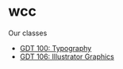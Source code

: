 # wcc

<!-- I teach [CPS 161: An Introduction to Programming with Java](http://www.wccnet.edu/academics/classes/information/view/class/CPS%20161/).

My wife and I take classes: -->
Our classes
* [GDT 100: Typography](GDT100)
* [GDT 106: Illustrator Graphics](GDT106)
